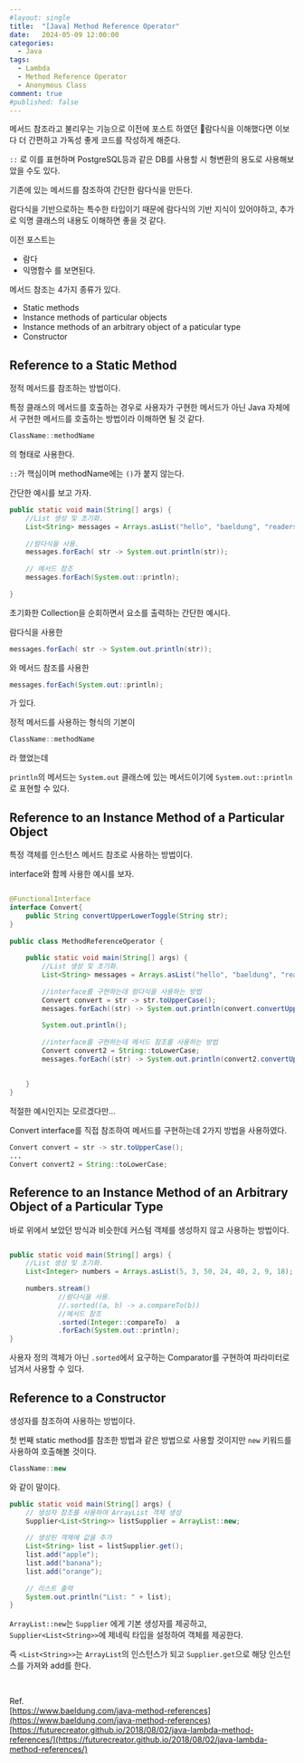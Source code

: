 ```yaml
---
#layout: single
title:	"[Java] Method Reference Operator"
date:	2024-05-09 12:00:00
categories:
  - Java
tags:
  - Lambda
  - Method Reference Operator
  - Anonymous Class
comment: true
#published: false 
---
```

메서드 참조라고 불리우는 기능으로 이전에 포스트 하였던 람다식을 이해했다면 이보다 더 간편하고 가독성 좋게 코드를 작성하게 해준다.

`::` 로 이를 표현하며 PostgreSQL등과 같은 DB를 사용할 시 형변환의 용도로 사용해보았을 수도 있다.

기존에 있는 메서드를 참조하여 간단한 람다식을 만든다.

람다식을 기반으로하는 특수한 타입이기 때문에 람다식의 기반 지식이 있어야하고, 추가로 익명 클래스의 내용도 이해하면 좋을 것 같다.

이전 포스트는
- 람다
- 익명함수
  를 보면된다.

메서드 참조는 4가지 종류가 있다.
- Static methods
- Instance methods of particular objects
- Instance methods of an arbitrary object of a paticular type
- Constructor

## Reference to a Static Method
정적 메서드를 참조하는 방법이다.

특정 클래스의 메서드를 호출하는 경우로 사용자가 구현한 메서드가 아닌 Java 자체에서 구현한 메서드를 호출하는 방법이라 이해하면 될 것 같다.

```java
ClassName::methodName
```

의 형태로 사용한다.

`::`가 핵심이며 methodName에는 `()`가 붙지 않는다.

간단한 예시를 보고 가자.

``` java
public static void main(String[] args) {  
    //List 생성 및 초기화.  
    List<String> messages = Arrays.asList("hello", "baeldung", "readers!");  
  
    //람다식을 사용.  
    messages.forEach( str -> System.out.println(str));  
  
    // 메서드 참조  
    messages.forEach(System.out::println);  
  
}
```

초기화한 Collection을 순회하면서 요소를 출력하는 간단한 예시다.

람다식을 사용한
``` java 
messages.forEach( str -> System.out.println(str));  
```
와
메서드 참조를 사용한
``` java
messages.forEach(System.out::println); 
```
가 있다.

정적 메서드를 사용하는 형식의 기본이
```java
ClassName::methodName
```
라 했었는데

`println`의 메서드는 `System.out` 클래스에 있는 메서드이기에 `System.out::println` 로 표현할 수 있다.
## Reference to an Instance Method of a Particular Object

특정 객체를 인스턴스 메서드 참조로 사용하는 방법이다.

interface와 함께 사용한 예시를 보자.

```java

@FunctionalInterface
interface Convert{  
    public String convertUpperLowerToggle(String str);  
}  
  
public class MethodReferenceOperator {  
  
    public static void main(String[] args) {  
        //List 생성 및 초기화.  
        List<String> messages = Arrays.asList("hello", "baeldung", "readers!");  
  
        //interface를 구현하는데 람다식을 사용하는 방법  
        Convert convert = str -> str.toUpperCase();  
        messages.forEach((str) -> System.out.println(convert.convertUpperLowerToggle(str)));  
  
        System.out.println();  
  
        //interface를 구현하는데 메서드 참조를 사용하는 방법  
        Convert convert2 = String::toLowerCase;  
        messages.forEach((str) -> System.out.println(convert2.convertUpperLowerToggle(str)));  
  
  
    }  
}
```

적절한 예시인지는 모르겠다만...


Convert interface를 직접 참조하여 메서드를 구현하는데 2가지 방법을 사용하였다.

``` java 
Convert convert = str -> str.toUpperCase();  
...
Convert convert2 = String::toLowerCase; 
```


## Reference to an Instance Method of an Arbitrary Object of a Particular Type

바로 위에서 보았던 방식과 비슷한데 커스텀 객체를 생성하지 않고 사용하는 방법이다.

``` java

public static void main(String[] args) {  
    //List 생성 및 초기화.  
    List<Integer> numbers = Arrays.asList(5, 3, 50, 24, 40, 2, 9, 18);  
      
    numbers.stream()  
            //람다식을 사용.  
            //.sorted((a, b) -> a.compareTo(b))            
            //메서드 참조  
            .sorted(Integer::compareTo)  a
            .forEach(System.out::println);  
}

```

사용자 정의 객체가 아닌 `.sorted`에서 요구하는 Comparator를 구현하여 파라미터로 넘겨서 사용할 수 있다.

## Reference to a Constructor
생성자를 참조하여 사용하는 방법이다.

첫 번째 static method를 참조한 방법과 같은 방법으로 사용할 것이지만 `new` 키워드를 사용하여 호출해볼 것이다.
```java
ClassName::new
```
와 같이 말이다.

``` java
public static void main(String[] args) {  
    // 생성자 참조를 사용하여 ArrayList 객체 생성  
    Supplier<List<String>> listSupplier = ArrayList::new;  
  
    // 생성된 객체에 값을 추가  
    List<String> list = listSupplier.get();  
    list.add("apple");  
    list.add("banana");  
    list.add("orange");  
  
    // 리스트 출력  
    System.out.println("List: " + list);  
}
```

`ArrayList::new`는 `Supplier` 에게 기본 생성자를 제공하고, `Supplier<List<String>>`에 제네릭 타입을 설정하여 객체를 제공한다.

즉 `<List<String>>`는 `ArrayList`의 인스턴스가 되고 `Supplier.get`으로 해당 인스턴스를 가져와 add를 한다.

<br/>

Ref.  
[https://www.baeldung.com/java-method-references](https://www.baeldung.com/java-method-references)  
[https://futurecreator.github.io/2018/08/02/java-lambda-method-references/](https://futurecreator.github.io/2018/08/02/java-lambda-method-references/)



